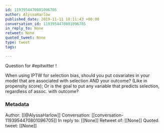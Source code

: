 ```yaml
---
id: 1193954470801096705
author: AlyssaHarlow
published_date: 2019-11-11 18:11:43 +00:00
conversation_id: 1193954470801096705
in_reply_to: None
retweet: None
quoted_tweet: None
type: tweet
tags:

---
```


Question for #epitwitter !

When using IPTW for selection bias, should you put covariates in your model that are associated with selection AND your outcome? (Like in propensity score); Or is the goal to put any variable that predicts selection, regardless of assoc. with outcome?

### Metadata

Author: [[@AlyssaHarlow]]
Conversation: [[conversation-1193954470801096705]]
In reply to: [[None]]
Retweet of: [[None]]
Quoted tweet: [[None]]

